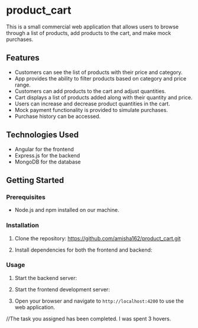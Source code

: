 # product_cart
This is a small commercial web application that allows users to browse through a list of products, add products to the cart, and make mock purchases.

## Features

- Customers can see the list of products with their price and category.
- App provides the ability to filter products based on category and price range.
- Customers can add products to the cart and adjust quantities.
- Cart displays a list of products added along with their quantity and price.
- Users can increase and decrease product quantities in the cart.
- Mock payment functionality is provided to simulate purchases.
- Purchase history can be accessed.

## Technologies Used

- Angular for the frontend
- Express.js for the backend
- MongoDB for the database 

## Getting Started

### Prerequisites

- Node.js and npm installed on our machine.

### Installation

1. Clone the repository:
https://github.com/amisha162/product_cart.git


2. Install dependencies for both the frontend and backend:


### Usage

1. Start the backend server:

2. Start the frontend development server:


3. Open your browser and navigate to `http://localhost:4200` to use the web application.



//The task you assigned has been completed. I was spent 3 hovers.